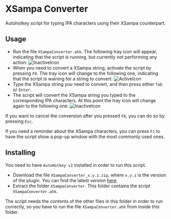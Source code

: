 # XSampa Converter
Autohotkey script for typing IPA characters using their XSampa counterpart.


## Usage
- Run the file `XSampaConverter.ahk`.  The following tray icon will appear, indicating that the script is running, but currently not performing any action: ![InactiveIcon](https://github.com/looptailG/xsampa-converter/assets/99362337/c2124d65-618e-4b18-8e2c-ba5df9b4b353)
- When you need to convert a XSampa string, activate the script by pressing `F8`.  The tray icon will change to the following one, indicating that the script is waining for a string to convert: 
![ActiveIcon](https://github.com/looptailG/xsampa-converter/assets/99362337/91f1dfe2-7b8d-40cf-966c-b93ef9f81a49)
- Type the XSampa string you need to convert, and then press either `Tab` or `Enter`.
- The script will convert the XSampa string you typed to the corresponding IPA characters.  At this point the tray icon will change again to the following one: ![InactiveIcon](https://github.com/looptailG/xsampa-converter/assets/99362337/c2124d65-618e-4b18-8e2c-ba5df9b4b353)

If you want to cancel the conversion after you pressed `F8`, you can do so by pressing `Esc`.

If you need a reminder about the XSampa characters, you can press `F1` to have the script show a pop-up window with the most commonly used ones.


## Installing
You need to have `AutoHotkey v2` installed in order to run this script.

- Download the file `XSampaConverter_x.y.z.zip`, where `x.y.z` is the version of the plugin.  You can find the latest version [here](https://github.com/looptailG/xsampa-converter/releases/latest).
- Extract the folder `XSampaConverter`.  This folder contains the script `XSampaConverter.ahk`.

The script needs the contents of the other files in this folder in order to run correctly, so you have to run the file `XSampaConverter.ahk` from inside this folder.

